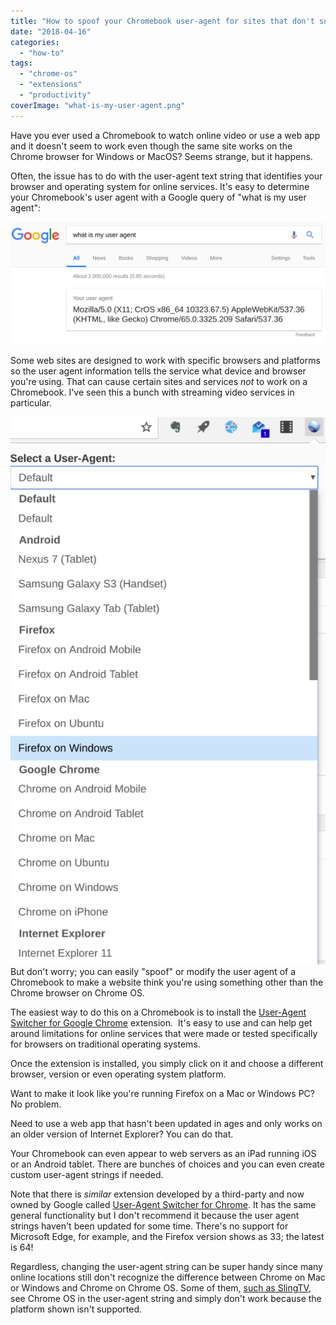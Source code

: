 ```yaml
---
title: "How to spoof your Chromebook user-agent for sites that don't support Chrome OS"
date: "2018-04-16"
categories: 
  - "how-to"
tags: 
  - "chrome-os"
  - "extensions"
  - "productivity"
coverImage: "what-is-my-user-agent.png"
---
```


Have you ever used a Chromebook to watch online video or use a web app and it doesn't seem to work even though the same site works on the Chrome browser for Windows or MacOS? Seems strange, but it happens.

Often, the issue has to do with the user-agent text string that identifies your browser and operating system for online services. It's easy to determine your Chromebook's user agent with a Google query of "what is my user agent":

[![what is my user agent](images/what-is-my-user-agent.png)](https://aboutchromebooks.com/wp-content/uploads/2018/04/what-is-my-user-agent.png)

Some web sites are designed to work with specific browsers and platforms so the user agent information tells the service what device and browser you're using. That can cause certain sites and services _not_ to work on a Chromebook. I've seen this a bunch with streaming video services in particular.

[![](images/user-agent-switcher-choices-589x1024.png)](https://aboutchromebooks.com/wp-content/uploads/2018/04/user-agent-switcher-choices.png)But don't worry; you can easily "spoof" or modify the user agent of a Chromebook to make a website think you're using something other than the Chrome browser on Chrome OS.

The easiest way to do this on a Chromebook is to install the [User-Agent Switcher for Google Chrome](https://chrome.google.com/webstore/detail/user-agent-switcher-for-g/ffhkkpnppgnfaobgihpdblnhmmbodake/) extension.  It's easy to use and can help get around limitations for online services that were made or tested specifically for browsers on traditional operating systems.

Once the extension is installed, you simply click on it and choose a different browser, version or even operating system platform.

Want to make it look like you're running Firefox on a Mac or Windows PC? No problem.

Need to use a web app that hasn't been updated in ages and only works on an older version of Internet Explorer? You can do that.

Your Chromebook can even appear to web servers as an iPad running iOS or an Android tablet. There are bunches of choices and you can even create custom user-agent strings if needed.

Note that there is _similar_ extension developed by a third-party and now owned by Google called [User-Agent Switcher for Chrome](https://chrome.google.com/webstore/detail/user-agent-switcher-for-c/djflhoibgkdhkhhcedjiklpkjnoahfmg). It has the same general functionality but I don't recommend it because the user agent strings haven't been updated for some time. There's no support for Microsoft Edge, for example, and the Firefox version shows as 33; the latest is 64!

Regardless, changing the user-agent string can be super handy since many online locations still don't recognize the difference between Chrome on Mac or Windows and Chrome on Chrome OS. Some of them, [such as SlingTV](https://plus.google.com/+JaxonLee/posts/L9mvv9E6CJe), see Chrome OS in the user-agent string and simply don't work because the platform shown isn't supported.
